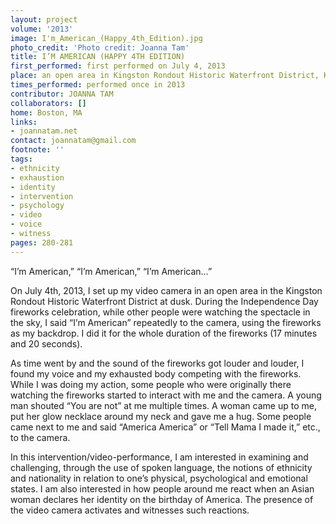 ```yaml
---
layout: project
volume: '2013'
image: I'm_American_(Happy_4th_Edition).jpg
photo_credit: 'Photo credit: Joanna Tam'
title: I’M AMERICAN (HAPPY 4TH EDITION)
first_performed: first performed on July 4, 2013
place: an open area in Kingston Rondout Historic Waterfront District, Kingston, NY
times_performed: performed once in 2013
contributor: JOANNA TAM
collaborators: []
home: Boston, MA
links:
- joannatam.net
contact: joannatam@gmail.com
footnote: ''
tags:
- ethnicity
- exhaustion
- identity
- intervention
- psychology
- video
- voice
- witness
pages: 280-281
---
```


“I’m American,” “I’m American,” “I’m American…”

On July 4th, 2013, I set up my video camera in an open area in the Kingston Rondout Historic Waterfront District at dusk. During the Independence Day fireworks celebration, while other people were watching the spectacle in the sky, I said “I’m American” repeatedly to the camera, using the fireworks as my backdrop. I did it for the whole duration of the fireworks (17 minutes and 20 seconds).

As time went by and the sound of the fireworks got louder and louder, I found my voice and my exhausted body competing with the fireworks. While I was doing my action, some people who were originally there watching the fireworks started to interact with me and the camera. A young man shouted “You are not” at me multiple times. A woman came up to me, put her glow necklace around my neck and gave me a hug. Some people came next to me and said “America America” or  “Tell Mama I made it,” etc., to the camera.

In this intervention/video-performance, I am interested in examining and challenging, through the use of spoken language, the notions of ethnicity and nationality in relation to one’s physical, psychological and emotional states. I am also interested in how people around me react when an Asian woman declares her identity on the birthday of America. The presence of the video camera activates and witnesses such reactions.
